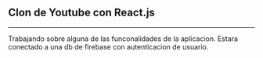 ## Clon de Youtube con React.js

---------------------------------------------------------------

Trabajando sobre alguna de las funconalidades de la aplicacion.
Estara conectado a una db de firebase con autenticacion de usuario.
